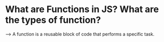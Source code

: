# What are Functions in JS? What are the types of function?

--> A function is a reusable block of code
that performs a specific task.